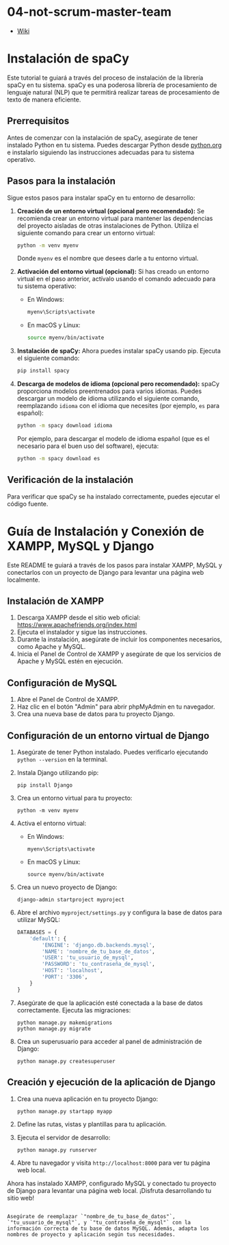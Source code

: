 # 04-not-scrum-master-team

* [Wiki](https://github.com/INF225-2023-2-P201/04-not-scrum-master-team/wiki)


# Instalación de spaCy

Este tutorial te guiará a través del proceso de instalación de la librería spaCy en tu sistema. spaCy es una poderosa librería de procesamiento de lenguaje natural (NLP) que te permitirá realizar tareas de procesamiento de texto de manera eficiente.

## Prerrequisitos

Antes de comenzar con la instalación de spaCy, asegúrate de tener instalado Python en tu sistema. Puedes descargar Python desde [python.org](https://www.python.org/downloads/) e instalarlo siguiendo las instrucciones adecuadas para tu sistema operativo.

## Pasos para la instalación

Sigue estos pasos para instalar spaCy en tu entorno de desarrollo:

1. **Creación de un entorno virtual (opcional pero recomendado):** Se recomienda crear un entorno virtual para mantener las dependencias del proyecto aisladas de otras instalaciones de Python. Utiliza el siguiente comando para crear un entorno virtual:

   ```bash
   python -m venv myenv
   ```

   Donde `myenv` es el nombre que desees darle a tu entorno virtual.

2. **Activación del entorno virtual (opcional):** Si has creado un entorno virtual en el paso anterior, actívalo usando el comando adecuado para tu sistema operativo:

   - En Windows:

     ```bash
     myenv\Scripts\activate
     ```

   - En macOS y Linux:

     ```bash
     source myenv/bin/activate
     ```

3. **Instalación de spaCy:** Ahora puedes instalar spaCy usando pip. Ejecuta el siguiente comando:

   ```bash
   pip install spacy
   ```

4. **Descarga de modelos de idioma (opcional pero recomendado):** spaCy proporciona modelos preentrenados para varios idiomas. Puedes descargar un modelo de idioma utilizando el siguiente comando, reemplazando `idioma` con el idioma que necesites (por ejemplo, `es` para español):

   ```bash
   python -m spacy download idioma
   ```

   Por ejemplo, para descargar el modelo de idioma español (que es el necesario para el buen uso del software), ejecuta:

   ```bash
   python -m spacy download es
   ```

## Verificación de la instalación

Para verificar que spaCy se ha instalado correctamente, puedes ejecutar el código fuente.

# Guía de Instalación y Conexión de XAMPP, MySQL y Django

Este README te guiará a través de los pasos para instalar XAMPP, MySQL y conectarlos con un proyecto de Django para levantar una página web localmente.

## Instalación de XAMPP

1. Descarga XAMPP desde el sitio web oficial: https://www.apachefriends.org/index.html
2. Ejecuta el instalador y sigue las instrucciones.
3. Durante la instalación, asegúrate de incluir los componentes necesarios, como Apache y MySQL.
4. Inicia el Panel de Control de XAMPP y asegúrate de que los servicios de Apache y MySQL estén en ejecución.

## Configuración de MySQL

1. Abre el Panel de Control de XAMPP.
2. Haz clic en el botón "Admin" para abrir phpMyAdmin en tu navegador.
3. Crea una nueva base de datos para tu proyecto Django.

## Configuración de un entorno virtual de Django

1. Asegúrate de tener Python instalado. Puedes verificarlo ejecutando `python --version` en la terminal.
2. Instala Django utilizando pip:
   ```
   pip install Django
   ```
3. Crea un entorno virtual para tu proyecto:
   ```
   python -m venv myenv
   ```
4. Activa el entorno virtual:
   - En Windows:
     ```
     myenv\Scripts\activate
     ```
   - En macOS y Linux:
     ```
     source myenv/bin/activate
     ```
5. Crea un nuevo proyecto de Django:
   ```
   django-admin startproject myproject
   ```
6. Abre el archivo `myproject/settings.py` y configura la base de datos para utilizar MySQL:

   ```python
   DATABASES = {
       'default': {
           'ENGINE': 'django.db.backends.mysql',
           'NAME': 'nombre_de_tu_base_de_datos',
           'USER': 'tu_usuario_de_mysql',
           'PASSWORD': 'tu_contraseña_de_mysql',
           'HOST': 'localhost',
           'PORT': '3306',
       }
   }
   ```

7. Asegúrate de que la aplicación esté conectada a la base de datos correctamente. Ejecuta las migraciones:

   ```
   python manage.py makemigrations
   python manage.py migrate
   ```

8. Crea un superusuario para acceder al panel de administración de Django:

   ```
   python manage.py createsuperuser
   ```

## Creación y ejecución de la aplicación de Django

1. Crea una nueva aplicación en tu proyecto Django:

   ```
   python manage.py startapp myapp
   ```

2. Define las rutas, vistas y plantillas para tu aplicación.
3. Ejecuta el servidor de desarrollo:

   ```
   python manage.py runserver
   ```

4. Abre tu navegador y visita `http://localhost:8000` para ver tu página web local.

Ahora has instalado XAMPP, configurado MySQL y conectado tu proyecto de Django para levantar una página web local. ¡Disfruta desarrollando tu sitio web!
```

Asegúrate de reemplazar `"nombre_de_tu_base_de_datos"`, `"tu_usuario_de_mysql"`, y `"tu_contraseña_de_mysql"` con la información correcta de tu base de datos MySQL. Además, adapta los nombres de proyecto y aplicación según tus necesidades.
